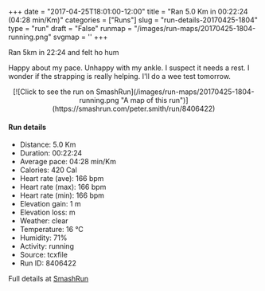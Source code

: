 +++
date = "2017-04-25T18:01:00-12:00"
title = "Ran 5.0 Km in 00:22:24 (04:28 min/Km)"
categories = ["Runs"]
slug = "run-details-20170425-1804"
type = "run"
draft = "False"
runmap = "/images/run-maps/20170425-1804-running.png"
svgmap = '<polyline points="94 76, 93 75, 87 75, 80 78, 74 86, 73 91, 71 93, 62 92, 57 95, 51 96, 45 95, 42 96, 38 95, 36 90, 39 89, 41 86, 42 83, 41 80, 36 78, 21 74, 16 72, 13 72, 6 69, 16 47, 19 38, 21 34, 35 23, 40 17, 52 8, 57 3, 63 1, 67 2, 68 4, 68 5, 34 35, 30 40, 29 40, 30 40, 68 5, 69 4, 67 1, 62 0, 56 1, 48 9, 42 12, 26 28, 19 35, 8 65, 6 68, 4 70, 6 70, 15 74, 38 80, 41 81, 41 83, 38 85, 37 90, 36 92, 36 94, 42 98, 46 98, 50 100, 52 99, 55 100, 59 98, 61 94, 65 94, 70 95, 72 94, 75 90, 76 84, 79 80, 85 77, 86 76, 95 76, 97 72">'
+++

Ran 5km in 22:24 and felt ho hum 

Happy about my pace. Unhappy with my ankle. I suspect it needs a rest. I wonder if the strapping is really helping. I'll do a wee test tomorrow. 

<!--more-->

<center>
[![Click to see the run on SmashRun](/images/run-maps/20170425-1804-running.png "A map of this run")](https://smashrun.com/peter.smith/run/8406422)
</center>

#### Run details

* Distance: 5.0 Km
* Duration: 00:22:24
* Average pace: 04:28 min/Km
* Calories: 420 Cal
* Heart rate (ave): 166 bpm
* Heart rate (max): 166 bpm
* Heart rate (min): 166 bpm
* Elevation gain: 1 m
* Elevation loss:  m
* Weather: clear
* Temperature: 16 &deg;C
* Humidity: 71%
* Activity: running
* Source: tcxfile
* Run ID: 8406422

Full details at [SmashRun](https://smashrun.com/peter.smith/run/8406422)